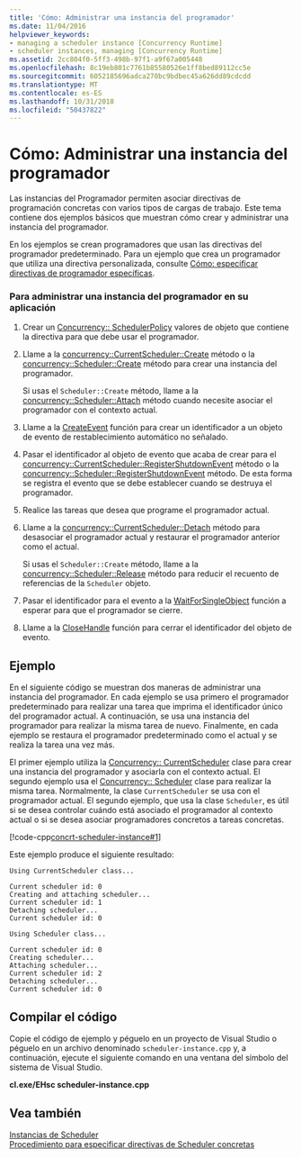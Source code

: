 ```yaml
---
title: 'Cómo: Administrar una instancia del programador'
ms.date: 11/04/2016
helpviewer_keywords:
- managing a scheduler instance [Concurrency Runtime]
- scheduler instances, managing [Concurrency Runtime]
ms.assetid: 2cc804f0-5ff3-498b-97f1-a9f67a005448
ms.openlocfilehash: 8c19eb801c7761b85580526e1ff8bed89112cc5e
ms.sourcegitcommit: 6052185696adca270bc9bdbec45a626dd89cdcdd
ms.translationtype: MT
ms.contentlocale: es-ES
ms.lasthandoff: 10/31/2018
ms.locfileid: "50437822"
---
```

# <a name="how-to-manage-a-scheduler-instance"></a>Cómo: Administrar una instancia del programador

Las instancias del Programador permiten asociar directivas de programación concretas con varios tipos de cargas de trabajo. Este tema contiene dos ejemplos básicos que muestran cómo crear y administrar una instancia del programador.

En los ejemplos se crean programadores que usan las directivas del programador predeterminado. Para un ejemplo que crea un programador que utiliza una directiva personalizada, consulte [Cómo: especificar directivas de programador específicas](../../parallel/concrt/how-to-specify-specific-scheduler-policies.md).

### <a name="to-manage-a-scheduler-instance-in-your-application"></a>Para administrar una instancia del programador en su aplicación

1. Crear un [Concurrency:: SchedulerPolicy](../../parallel/concrt/reference/schedulerpolicy-class.md) valores de objeto que contiene la directiva para que debe usar el programador.

1. Llame a la [concurrency::CurrentScheduler::Create](reference/currentscheduler-class.md#create) método o la [concurrency::Scheduler::Create](reference/scheduler-class.md#create) método para crear una instancia del programador.

   Si usas el `Scheduler::Create` método, llame a la [concurrency::Scheduler::Attach](reference/scheduler-class.md#attach) método cuando necesite asociar el programador con el contexto actual.

1. Llame a la [CreateEvent](/windows/desktop/api/synchapi/nf-synchapi-createeventa) función para crear un identificador a un objeto de evento de restablecimiento automático no señalado.

1. Pasar el identificador al objeto de evento que acaba de crear para el [concurrency::CurrentScheduler::RegisterShutdownEvent](reference/currentscheduler-class.md#registershutdownevent) método o la [concurrency::Scheduler::RegisterShutdownEvent](reference/scheduler-class.md#registershutdownevent) método. De esta forma se registra el evento que se debe establecer cuando se destruya el programador.

1. Realice las tareas que desea que programe el programador actual.

1. Llame a la [concurrency::CurrentScheduler::Detach](reference/currentscheduler-class.md#detach) método para desasociar el programador actual y restaurar el programador anterior como el actual.

   Si usas el `Scheduler::Create` método, llame a la [concurrency::Scheduler::Release](reference/scheduler-class.md#release) método para reducir el recuento de referencias de la `Scheduler` objeto.

1. Pasar el identificador para el evento a la [WaitForSingleObject](/windows/desktop/api/synchapi/nf-synchapi-waitforsingleobject) función a esperar para que el programador se cierre.

1. Llame a la [CloseHandle](https://msdn.microsoft.com/library/windows/desktop/ms724211) función para cerrar el identificador del objeto de evento.

## <a name="example"></a>Ejemplo

En el siguiente código se muestran dos maneras de administrar una instancia del programador. En cada ejemplo se usa primero el programador predeterminado para realizar una tarea que imprima el identificador único del programador actual. A continuación, se usa una instancia del programador para realizar la misma tarea de nuevo. Finalmente, en cada ejemplo se restaura el programador predeterminado como el actual y se realiza la tarea una vez más.

El primer ejemplo utiliza la [Concurrency:: CurrentScheduler](../../parallel/concrt/reference/currentscheduler-class.md) clase para crear una instancia del programador y asociarla con el contexto actual. El segundo ejemplo usa el [Concurrency:: Scheduler](../../parallel/concrt/reference/scheduler-class.md) clase para realizar la misma tarea. Normalmente, la clase `CurrentScheduler` se usa con el programador actual. El segundo ejemplo, que usa la clase `Scheduler`, es útil si se desea controlar cuándo está asociado el programador al contexto actual o si se desea asociar programadores concretos a tareas concretas.

[!code-cpp[concrt-scheduler-instance#1](../../parallel/concrt/codesnippet/cpp/how-to-manage-a-scheduler-instance_1.cpp)]

Este ejemplo produce el siguiente resultado:

```Output
Using CurrentScheduler class...

Current scheduler id: 0
Creating and attaching scheduler...
Current scheduler id: 1
Detaching scheduler...
Current scheduler id: 0

Using Scheduler class...

Current scheduler id: 0
Creating scheduler...
Attaching scheduler...
Current scheduler id: 2
Detaching scheduler...
Current scheduler id: 0
```

## <a name="compiling-the-code"></a>Compilar el código

Copie el código de ejemplo y péguelo en un proyecto de Visual Studio o péguelo en un archivo denominado `scheduler-instance.cpp` y, a continuación, ejecute el siguiente comando en una ventana del símbolo del sistema de Visual Studio.

**cl.exe/EHsc scheduler-instance.cpp**

## <a name="see-also"></a>Vea también

[Instancias de Scheduler](../../parallel/concrt/scheduler-instances.md)<br/>
[Procedimiento para especificar directivas de Scheduler concretas](../../parallel/concrt/how-to-specify-specific-scheduler-policies.md)

